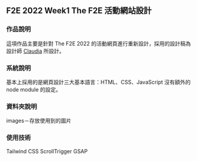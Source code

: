 ## F2E 2022 Week1 The F2E 活動網站設計

### 作品說明
這項作品主要是針對 The F2E 2022 的活動網頁進行重新設計，採用的設計稿為設計師 [Claudia](https://2022.thef2e.com/users/12061549261452684531) 所設計。

### 系統說明
基本上採用的是網頁設計三大基本語言：HTML、CSS、JavaScript
沒有額外的 node module 的設定。

### 資料夾說明
images－存放使用到的圖片

### 使用技術
Tailwind CSS
ScrollTrigger
GSAP
